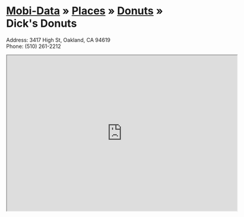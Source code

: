 [Mobi-Data]( ../../../index.html) &raquo; [Places]( ../../index.html )  &raquo; [Donuts]( ../index.html ) &raquo; Dick's Donuts
===


Address: 3417 High St, Oakland, CA 94619   
Phone: (510) 261-2212  


<iframe height=420 width=620 src=https://render.github.com/view/geojson?url=https://raw.github.com/mobile-data/places-demo/gh-pages/donuts/dicks-donuts.geojson ></iframe>

